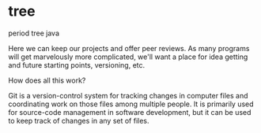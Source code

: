 # tree
period tree java

Here we can keep our projects and offer peer reviews.
As many programs will get marvelously more complicated, we'll want a place for idea getting and future starting points, versioning, etc.

How does all this work?

Git is a version-control system for tracking changes in computer files and coordinating work on those files among multiple people. It is primarily used for source-code management in software development, but it can be used to keep track of changes in any set of files.
